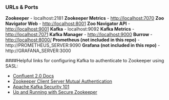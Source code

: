 ### URLs & Ports

**Zookeeper** - localhost:2181
**Zookeeper Metrics** - [http://localhost:7070](http://localhost:7070)
**Zoo Navigator Web** - [http://localhost:8001](http://localhost:8001)
**Zoo Navigator API** - [http://localhost:9001](http://localhost:9001)
**Kafka** - localhost:9092
**Kafka Metrics** - [http://localhost:7071](http://localhost:7071)
**Kafka Manager** - [http://localhost:9000](http://localhost:9000)
**Burrow** - [http://localhost:8000/](http://localhost:8000/v3/kafka/local)
**Prometheus (not included in this repo)** - http://PROMETHEUS_SERVER:9090
**Grafana (not included in this repo)** - http://GRAFANA_SERVER:3000

####Helpful links for configuring Kafka to authenticate to Zookeeper using SASL:

* [Confluent 2.0 Docs](https://docs.confluent.io/2.0.0/kafka/zookeeper-authentication.html)
* [Zookeeper Client Server Mutual Authentication](https://cwiki.apache.org/confluence/display/ZOOKEEPER/Client-Server+mutual+authentication)
* [Apache Kafka Security 101](https://www.confluent.io/blog/apache-kafka-security-authorization-authentication-encryption/)
* [Up and Running with Secure Zookeeper](https://github.com/ekoontz/zookeeper/wiki)